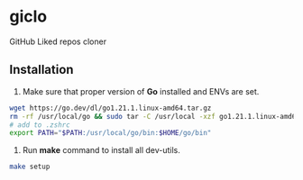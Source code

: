 # giclo

GitHub Liked repos cloner

## Installation

1. Make sure that proper version of **Go** installed and ENVs are set.

```bash
wget https://go.dev/dl/go1.21.1.linux-amd64.tar.gz
rm -rf /usr/local/go && sudo tar -C /usr/local -xzf go1.21.1.linux-amd64.tar.gz
# add to .zshrc
export PATH="$PATH:/usr/local/go/bin:$HOME/go/bin"
```

1. Run **make** command to install all dev-utils.

```bash
make setup
```
